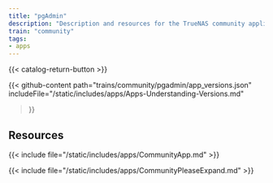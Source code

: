 ```yaml
---
title: "pgAdmin"
description: "Description and resources for the TrueNAS community application called pgAdmin."
train: "community"
tags:
- apps
---
```


{{< catalog-return-button >}}

{{< github-content 
    path="trains/community/pgadmin/app_versions.json"
	includeFile="/static/includes/apps/Apps-Understanding-Versions.md"
>}}

## Resources

{{< include file="/static/includes/apps/CommunityApp.md" >}}

{{< include file="/static/includes/apps/CommunityPleaseExpand.md" >}}

<!--
<div class="docs-sections">

{{< doc-card title="<appname> Deployments" link="/resources/"
descr="How to deploy and configure the <appname> app." >}}

</div>
-->

